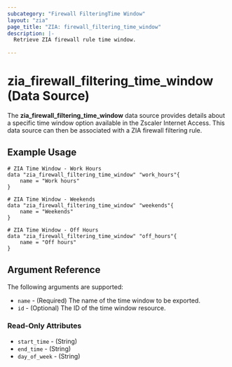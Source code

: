 ```yaml
---
subcategory: "Firewall FilteringTime Window"
layout: "zia"
page_title: "ZIA: firewall_filtering_time_window"
description: |-
  Retrieve ZIA firewall rule time window.
  
---
```

# zia_firewall_filtering_time_window (Data Source)

The **zia_firewall_filtering_time_window** data source provides details about a specific time window option available in the Zscaler Internet Access. This data source can then be associated with a ZIA firewall filtering rule.

## Example Usage

```hcl
# ZIA Time Window - Work Hours
data "zia_firewall_filtering_time_window" "work_hours"{
    name = "Work hours"
}
```

```hcl
# ZIA Time Window - Weekends
data "zia_firewall_filtering_time_window" "weekends"{
    name = "Weekends"
}
```

```hcl
# ZIA Time Window - Off Hours
data "zia_firewall_filtering_time_window" "off_hours"{
    name = "Off hours"
}
```

## Argument Reference

The following arguments are supported:

* `name` - (Required) The name of the time window to be exported.
* `id` - (Optional) The ID of the time window resource.

### Read-Only Attributes

* `start_time` - (String)
* `end_time` - (String)
* `day_of_week` - (String)

